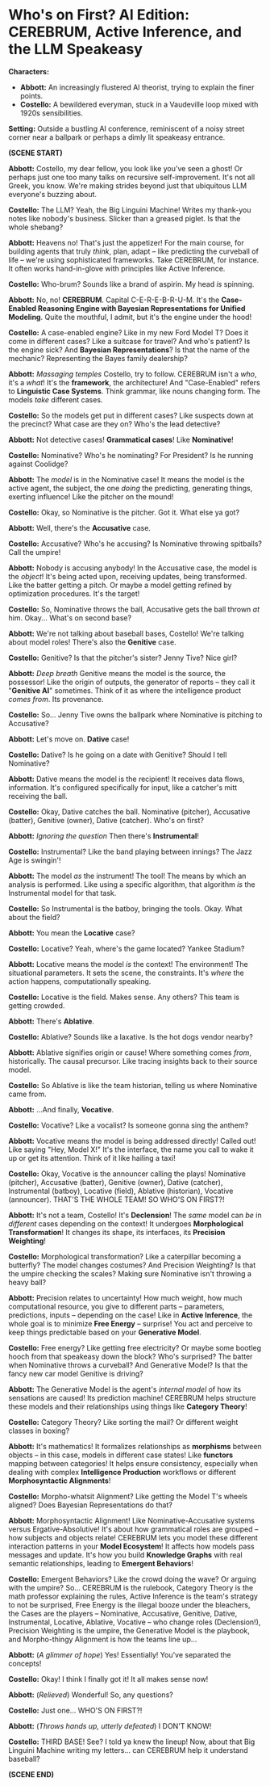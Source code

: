 # Who's on First? AI Edition: CEREBRUM, Active Inference, and the LLM Speakeasy

**Characters:**

*   **Abbott:** An increasingly flustered AI theorist, trying to explain the finer points.
*   **Costello:** A bewildered everyman, stuck in a Vaudeville loop mixed with 1920s sensibilities.

**Setting:** Outside a bustling AI conference, reminiscent of a noisy street corner near a ballpark or perhaps a dimly lit speakeasy entrance.

**(SCENE START)**

**Abbott:** Costello, my dear fellow, you look like you've seen a ghost! Or perhaps just one too many talks on recursive self-improvement. It's not all Greek, you know. We're making strides beyond just that ubiquitous LLM everyone's buzzing about.

**Costello:** The LLM? Yeah, the Big Linguini Machine! Writes my thank-you notes like nobody's business. Slicker than a greased piglet. Is that the whole shebang?

**Abbott:** Heavens no! That's just the appetizer! For the main course, for building agents that truly *think*, plan, adapt – like predicting the curveball of life – we're using sophisticated frameworks. Take CEREBRUM, for instance. It often works hand-in-glove with principles like Active Inference.

**Costello:** Who-brum? Sounds like a brand of aspirin. My head *is* spinning.

**Abbott:** No, no! **CEREBRUM**. Capital C-E-R-E-B-R-U-M. It's the **Case-Enabled Reasoning Engine with Bayesian Representations for Unified Modeling**. Quite the mouthful, I admit, but it's the engine under the hood!

**Costello:** A case-enabled engine? Like in my new Ford Model T? Does it come in different cases? Like a suitcase for travel? And who's patient? Is the engine sick? And **Bayesian Representations**? Is that the name of the mechanic? Representing the Bayes family dealership?

**Abbott:** *Massaging temples* Costello, try to follow. CEREBRUM isn't a *who*, it's a *what*! It's the **framework**, the architecture! And "Case-Enabled" refers to **Linguistic Case Systems**. Think grammar, like nouns changing form. The models *take* different cases.

**Costello:** So the models get put in different cases? Like suspects down at the precinct? What case are they on? Who's the lead detective?

**Abbott:** Not detective cases! **Grammatical cases**! Like **Nominative**!

**Costello:** Nominative? Who's he nominating? For President? Is he running against Coolidge?

**Abbott:** The *model* is in the Nominative case! It means the model is the active agent, the subject, the one *doing* the predicting, generating things, exerting influence! Like the pitcher on the mound!

**Costello:** Okay, so Nominative is the pitcher. Got it. What else ya got?

**Abbott:** Well, there's the **Accusative** case.

**Costello:** Accusative? Who's he accusing? Is Nominative throwing spitballs? Call the umpire!

**Abbott:** Nobody is accusing anybody! In the Accusative case, the model is the *object*! It's being acted upon, receiving updates, being transformed. Like the batter getting a pitch. Or maybe a model getting refined by optimization procedures. It's the target!

**Costello:** So, Nominative throws the ball, Accusative gets the ball thrown *at* him. Okay... What's on second base?

**Abbott:** We're not talking about baseball bases, Costello! We're talking about model roles! There's also the **Genitive** case.

**Costello:** Genitive? Is that the pitcher's sister? Jenny Tive? Nice girl?

**Abbott:** *Deep breath* Genitive means the model is the source, the possessor! Like the origin of outputs, the generator of reports – they call it "**Genitive AI**" sometimes. Think of it as where the intelligence product *comes from*. Its provenance.

**Costello:** So… Jenny Tive owns the ballpark where Nominative is pitching to Accusative?

**Abbott:** Let's move on. **Dative** case!

**Costello:** Dative? Is he going on a date with Genitive? Should I tell Nominative?

**Abbott:** Dative means the model is the recipient! It receives data flows, information. It's configured specifically for input, like a catcher's mitt receiving the ball.

**Costello:** Okay, Dative catches the ball. Nominative (pitcher), Accusative (batter), Genitive (owner), Dative (catcher). Who's on first?

**Abbott:** *Ignoring the question* Then there's **Instrumental**!

**Costello:** Instrumental? Like the band playing between innings? The Jazz Age is swingin'!

**Abbott:** The model *as* the instrument! The tool! The means by which an analysis is performed. Like using a specific algorithm, that algorithm *is* the Instrumental model for that task.

**Costello:** So Instrumental is the batboy, bringing the tools. Okay. What about the field?

**Abbott:** You mean the **Locative** case?

**Costello:** Locative? Yeah, where's the game located? Yankee Stadium?

**Abbott:** Locative means the model *is* the context! The environment! The situational parameters. It sets the scene, the constraints. It's *where* the action happens, computationally speaking.

**Costello:** Locative is the field. Makes sense. Any others? This team is getting crowded.

**Abbott:** There's **Ablative**.

**Costello:** Ablative? Sounds like a laxative. Is the hot dogs vendor nearby?

**Abbott:** Ablative signifies origin or cause! Where something comes *from*, historically. The causal precursor. Like tracing insights back to their source model.

**Costello:** So Ablative is like the team historian, telling us where Nominative came from.

**Abbott:** ...And finally, **Vocative**.

**Costello:** Vocative? Like a vocalist? Is someone gonna sing the anthem?

**Abbott:** Vocative means the model is being addressed directly! Called out! Like saying "Hey, Model X!" It's the interface, the name you call to wake it up or get its attention. Think of it like hailing a taxi!

**Costello:** Okay, Vocative is the announcer calling the plays! Nominative (pitcher), Accusative (batter), Genitive (owner), Dative (catcher), Instrumental (batboy), Locative (field), Ablative (historian), Vocative (announcer). THAT'S THE WHOLE TEAM! SO WHO'S ON FIRST?!

**Abbott:** It's not a team, Costello! It's **Declension**! The *same* model can *be* in *different* cases depending on the context! It undergoes **Morphological Transformation**! It changes its shape, its interfaces, its **Precision Weighting**!

**Costello:** Morphological transformation? Like a caterpillar becoming a butterfly? The model changes costumes? And Precision Weighting? Is that the umpire checking the scales? Making sure Nominative isn't throwing a heavy ball?

**Abbott:** Precision relates to uncertainty! How much weight, how much computational resource, you give to different parts – parameters, predictions, inputs – depending on the case! Like in **Active Inference**, the whole goal is to minimize **Free Energy** – surprise! You act and perceive to keep things predictable based on your **Generative Model**.

**Costello:** Free energy? Like getting free electricity? Or maybe some bootleg hooch from that speakeasy down the block? Who's surprised? The batter when Nominative throws a curveball? And Generative Model? Is that the fancy new car model Genitive is driving?

**Abbott:** The Generative Model is the agent's *internal model* of how its sensations are caused! Its prediction machine! CEREBRUM helps structure these models and their relationships using things like **Category Theory**!

**Costello:** Category Theory? Like sorting the mail? Or different weight classes in boxing?

**Abbott:** It's mathematics! It formalizes relationships as **morphisms** between objects – in this case, models in different case states! Like **functors** mapping between categories! It helps ensure consistency, especially when dealing with complex **Intelligence Production** workflows or different **Morphosyntactic Alignments**!

**Costello:** Morpho-whatsit Alignment? Like getting the Model T's wheels aligned? Does Bayesian Representations do that?

**Abbott:** Morphosyntactic Alignment! Like Nominative-Accusative systems versus Ergative-Absolutive! It's about how grammatical roles are grouped – how subjects and objects relate! CEREBRUM lets you model these different interaction patterns in your **Model Ecosystem**! It affects how models pass messages and update. It's how you build **Knowledge Graphs** with real semantic relationships, leading to **Emergent Behaviors**!

**Costello:** Emergent Behaviors? Like the crowd doing the wave? Or arguing with the umpire? So... CEREBRUM is the rulebook, Category Theory is the math professor explaining the rules, Active Inference is the team's strategy to not be surprised, Free Energy is the illegal booze under the bleachers, the Cases are the players – Nominative, Accusative, Genitive, Dative, Instrumental, Locative, Ablative, Vocative – who change roles (Declension!), Precision Weighting is the umpire, the Generative Model is the playbook, and Morpho-thingy Alignment is how the teams line up...

**Abbott:** (*A glimmer of hope*) Yes! Essentially! You've separated the concepts!

**Costello:** Okay! I think I finally got it! It all makes sense now!

**Abbott:** (*Relieved*) Wonderful! So, any questions?

**Costello:** Just one... WHO'S ON FIRST?!

**Abbott:** (*Throws hands up, utterly defeated*) I DON'T KNOW!

**Costello:** THIRD BASE! See? I told ya knew the lineup! Now, about that Big Linguini Machine writing my letters... can CEREBRUM help it understand baseball?

**(SCENE END)** 
